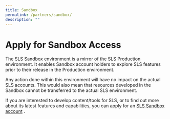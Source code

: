 ```yaml
---
title: Sandbox
permalink: /partners/sandbox/
description: ""
---
```

<h1 id="apply-for-sandbox-access">Apply for Sandbox Access</h1>
<p>The SLS Sandbox environment is a mirror of the SLS Production environment. It enables Sandbox account holders to explore SLS features prior to their release in the Production environment.</p>
<p>Any action done within this environment will have no impact on the actual SLS accounts. This would also mean that resources developed in the Sandbox cannot be transferred to the actual SLS environment.</p>
<p> If you are interested to develop content/tools for SLS, or to find out more about its latest features and capabilities, you can apply for an <a target="_blank" href="https://go.gov.sg/sls-sandbox-form">SLS Sandbox account</a>
.</p>
